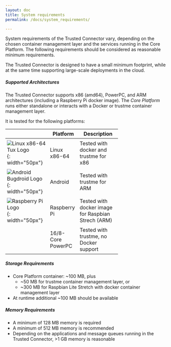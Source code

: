 ```yaml
---
layout: doc
title: System requirements
permalink: /docs/system_requirements/

---
```


System requirements of the Trusted Connector vary, depending on the chosen container management layer and the services running in the Core Platform. The following requirements should be considered as reasonable minimum requirements.

The Trusted Connector is designed to have a small minimum footprint, while at the same time supporting large-scale deployments in the cloud.


##### Supported Architectures

The Trusted Connector supports x86 (amd64), PowerPC, and ARM architectures (including a Raspberry Pi docker image). The _Core Platform_ runs either standalone or interacts with a Docker or trustme container management layer.

It is tested for the following platforms:


<style>
table {
    display:table;
    width:70%;
}
table td {
	padding: 5px;
}
</style>

|           |  Platform | Description |
| --------- |------------------- | ---- |
| ![Linux x86-64 Tux Logo](../../assets/img/tux_logo.png){: width="50px"} | Linux x86-64 | Tested with docker and trustme for x86|
| ![Android Bugdroid Logo](../../assets/img/android_logo.png){: width="50px"} | Android | Tested with trustme for ARM |
| ![Raspberry Pi Logo](../../assets/img/pi_logo.png){: width="50px"} | Raspberry Pi | Tested with docker image for Raspbian Strech (ARM)|
|  | 16/8-Core PowerPC | Tested with trustme, no Docker support |



##### Storage Requirements

* Core Platform container: ~100 MB, plus
    * ~50 MB for trustme container management layer, or
    * ~300 MB for Raspbian Lite Stretch with docker container management layer
 * At runtime additional ~100 MB should be available


##### Memory Requirements

* A minimum of 128 MB memory is required
* A minimum of 512 MB memory is recommended
* Depending on the applications and message queues running in the Trusted Connector, >1 GB memory is reasonable
